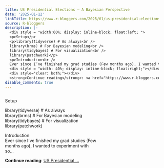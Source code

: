 ```yaml
---
title: US Presidential Elections – A Bayesian Perspective
date: '2025-01-12'
linkTitle: https://www.r-bloggers.com/2025/01/us-presidential-elections-a-bayesian-perspective/
source: R-bloggers
description: |-
  <div style = "width:60%; display: inline-block; float:left; ">
  <p>Setup</p>
  <p>library(tidyverse) # As always<br />
  library(brms) # For Bayesian modeling<br />
  library(tidybayes) # For visualization<br />
  library(patchwork)</p>
  <p>Introduction<br />
  Ever since I’ve finished my grad studies (Few months ago), I wanted to experiment with so...</p></div>
  <div style = "width: 40%; display: inline-block; float:right;"></div>
  <div style="clear: both;"></div>
  <strong>Continue reading</strong>: <a href="https://www.r-bloggers.com/2025/01/us-presidential-elections-a-bayesian-perspective/">US Presidential ...
disable_comments: true
---
```

<div style = "width:60%; display: inline-block; float:left; ">
<p>Setup</p>
<p>library(tidyverse) # As always<br />
library(brms) # For Bayesian modeling<br />
library(tidybayes) # For visualization<br />
library(patchwork)</p>
<p>Introduction<br />
Ever since I’ve finished my grad studies (Few months ago), I wanted to experiment with so...</p></div>
<div style = "width: 40%; display: inline-block; float:right;"></div>
<div style="clear: both;"></div>
<strong>Continue reading</strong>: <a href="https://www.r-bloggers.com/2025/01/us-presidential-elections-a-bayesian-perspective/">US Presidential ...